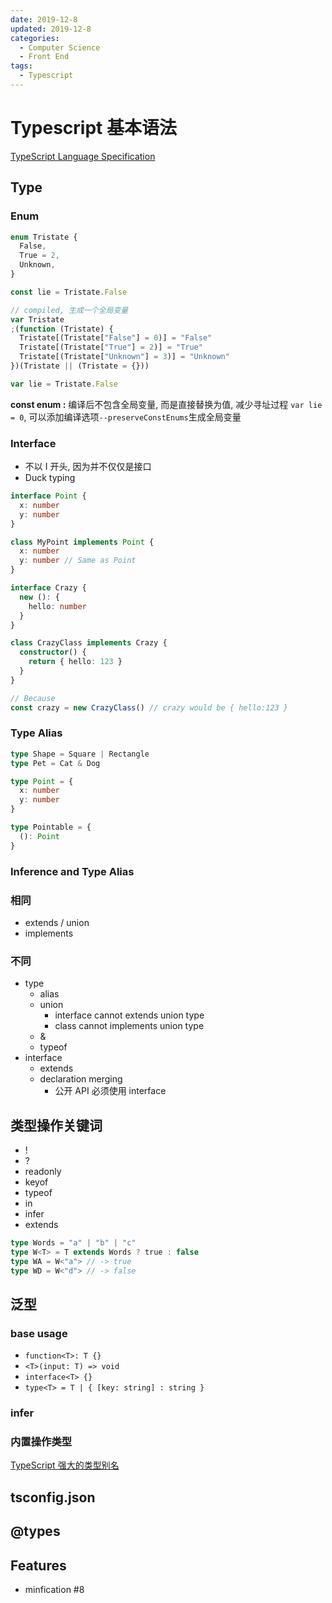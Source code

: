 ```yaml
---
date: 2019-12-8
updated: 2019-12-8
categories:
  - Computer Science
  - Front End
tags:
  - Typescript
---
```


# Typescript 基本语法

[TypeScript Language Specification](https://github.com/Microsoft/TypeScript/blob/master/doc/spec.md)

## Type

### Enum

```typescript
enum Tristate {
  False,
  True = 2,
  Unknown,
}

const lie = Tristate.False

// compiled, 生成一个全局变量
var Tristate
;(function (Tristate) {
  Tristate[(Tristate["False"] = 0)] = "False"
  Tristate[(Tristate["True"] = 2)] = "True"
  Tristate[(Tristate["Unknown"] = 3)] = "Unknown"
})(Tristate || (Tristate = {}))

var lie = Tristate.False
```

**const enum :** 编译后不包含全局变量, 而是直接替换为值, 减少寻址过程 `var lie = 0`, 可以添加编译选项`--preserveConstEnums`生成全局变量

### Interface

- 不以 I 开头, 因为并不仅仅是接口
- Duck typing

```typescript
interface Point {
  x: number
  y: number
}

class MyPoint implements Point {
  x: number
  y: number // Same as Point
}
```

```typescript
interface Crazy {
  new (): {
    hello: number
  }
}

class CrazyClass implements Crazy {
  constructor() {
    return { hello: 123 }
  }
}

// Because
const crazy = new CrazyClass() // crazy would be { hello:123 }
```

### Type Alias

```typescript
type Shape = Square | Rectangle
type Pet = Cat & Dog

type Point = {
  x: number
  y: number
}

type Pointable = {
  (): Point
}
```

### Inference and Type Alias

### 相同

- extends / union
- implements

### 不同

- type
  - alias
  - union
    - interface cannot extends union type
    - class cannot implements union type
  - &
  - typeof
- interface
  - extends
  - declaration merging
    - 公开 API 必须使用 interface

## 类型操作关键词

- !
- ?
- readonly
- keyof
- typeof
- in
- infer
- extends

```typescript
type Words = "a" | "b" | "c"
type W<T> = T extends Words ? true : false
type WA = W<"a"> // -> true
type WD = W<"d"> // -> false
```

## 泛型

### base usage

- `function<T>: T {}`
- `<T>(input: T) => void`
- `interface<T> {}`
- `type<T> = T | { [key: string] : string }`

### infer

### 内置操作类型

[TypeScript 强大的类型别名](https://juejin.im/post/5c2f87ce5188252593122c98)

## tsconfig.json

## @types

## Features

- minfication #8
